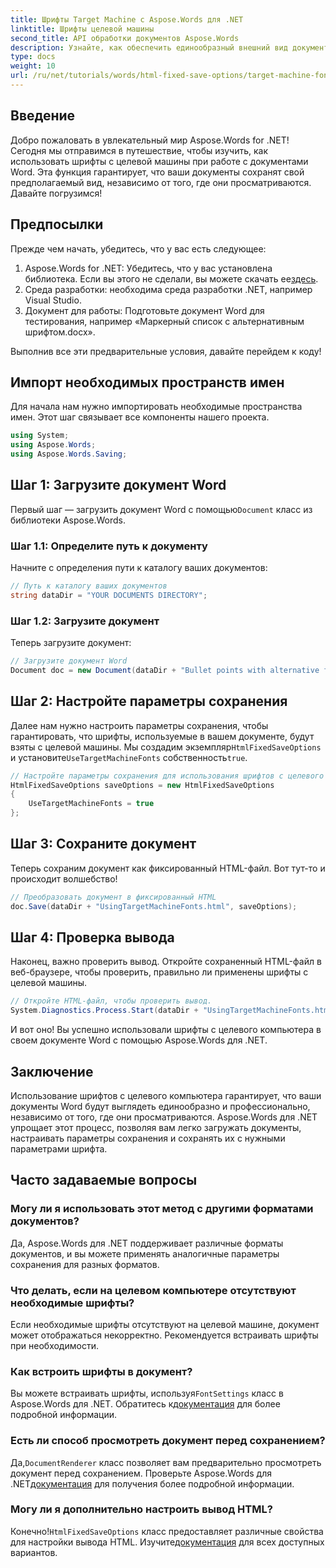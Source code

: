 ```yaml
---
title: Шрифты Target Machine с Aspose.Words для .NET
linktitle: Шрифты целевой машины
second_title: API обработки документов Aspose.Words
description: Узнайте, как обеспечить единообразный внешний вид документов Word на разных платформах, используя шрифты целевых машин с помощью Aspose.Words для .NET.
type: docs
weight: 10
url: /ru/net/tutorials/words/html-fixed-save-options/target-machine-font/
---
```

## Введение

Добро пожаловать в увлекательный мир Aspose.Words for .NET! Сегодня мы отправимся в путешествие, чтобы изучить, как использовать шрифты с целевой машины при работе с документами Word. Эта функция гарантирует, что ваши документы сохранят свой предполагаемый вид, независимо от того, где они просматриваются. Давайте погрузимся!

## Предпосылки

Прежде чем начать, убедитесь, что у вас есть следующее:

1.  Aspose.Words for .NET: Убедитесь, что у вас установлена библиотека. Если вы этого не сделали, вы можете скачать ее[здесь](https://releases.aspose.com/words/net/).
2. Среда разработки: необходима среда разработки .NET, например Visual Studio.
3. Документ для работы: Подготовьте документ Word для тестирования, например «Маркерный список с альтернативным шрифтом.docx».

Выполнив все эти предварительные условия, давайте перейдем к коду!

## Импорт необходимых пространств имен

Для начала нам нужно импортировать необходимые пространства имен. Этот шаг связывает все компоненты нашего проекта.

```csharp
using System;
using Aspose.Words;
using Aspose.Words.Saving;
```

## Шаг 1: Загрузите документ Word

 Первый шаг — загрузить документ Word с помощью`Document` класс из библиотеки Aspose.Words.

### Шаг 1.1: Определите путь к документу

Начните с определения пути к каталогу ваших документов:

```csharp
// Путь к каталогу ваших документов
string dataDir = "YOUR DOCUMENTS DIRECTORY";
```

### Шаг 1.2: Загрузите документ

Теперь загрузите документ:

```csharp
// Загрузите документ Word
Document doc = new Document(dataDir + "Bullet points with alternative font.docx");
```

## Шаг 2: Настройте параметры сохранения

 Далее нам нужно настроить параметры сохранения, чтобы гарантировать, что шрифты, используемые в вашем документе, будут взяты с целевой машины. Мы создадим экземпляр`HtmlFixedSaveOptions` и установите`UseTargetMachineFonts` собственность`true`.

```csharp
// Настройте параметры сохранения для использования шрифтов с целевого компьютера.
HtmlFixedSaveOptions saveOptions = new HtmlFixedSaveOptions
{
    UseTargetMachineFonts = true
};
```

## Шаг 3: Сохраните документ

Теперь сохраним документ как фиксированный HTML-файл. Вот тут-то и происходит волшебство!

```csharp
// Преобразовать документ в фиксированный HTML
doc.Save(dataDir + "UsingTargetMachineFonts.html", saveOptions);
```

## Шаг 4: Проверка вывода

Наконец, важно проверить вывод. Откройте сохраненный HTML-файл в веб-браузере, чтобы проверить, правильно ли применены шрифты с целевой машины.

```csharp
// Откройте HTML-файл, чтобы проверить вывод.
System.Diagnostics.Process.Start(dataDir + "UsingTargetMachineFonts.html");
```

И вот оно! Вы успешно использовали шрифты с целевого компьютера в своем документе Word с помощью Aspose.Words для .NET.

## Заключение

Использование шрифтов с целевого компьютера гарантирует, что ваши документы Word будут выглядеть единообразно и профессионально, независимо от того, где они просматриваются. Aspose.Words для .NET упрощает этот процесс, позволяя вам легко загружать документы, настраивать параметры сохранения и сохранять их с нужными параметрами шрифта.

## Часто задаваемые вопросы

### Могу ли я использовать этот метод с другими форматами документов?
Да, Aspose.Words для .NET поддерживает различные форматы документов, и вы можете применять аналогичные параметры сохранения для разных форматов.

### Что делать, если на целевом компьютере отсутствуют необходимые шрифты?
Если необходимые шрифты отсутствуют на целевой машине, документ может отображаться некорректно. Рекомендуется встраивать шрифты при необходимости.

### Как встроить шрифты в документ?
 Вы можете встраивать шрифты, используя`FontSettings` класс в Aspose.Words для .NET. Обратитесь к[документация](https://reference.aspose.com/words/net/) для более подробной информации.

### Есть ли способ просмотреть документ перед сохранением?
 Да,`DocumentRenderer` класс позволяет вам предварительно просмотреть документ перед сохранением. Проверьте Aspose.Words для .NET[документация](https://reference.aspose.com/words/net/) для получения более подробной информации.

### Могу ли я дополнительно настроить вывод HTML?
 Конечно!`HtmlFixedSaveOptions` класс предоставляет различные свойства для настройки вывода HTML. Изучите[документация](https://reference.aspose.com/words/net/) для всех доступных вариантов.